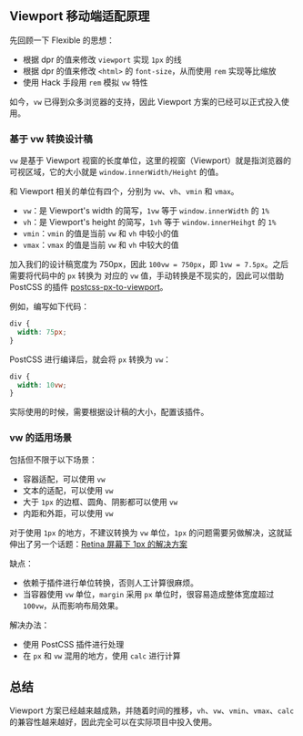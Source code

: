 ## Viewport 移动端适配原理

先回顾一下 Flexible 的思想：

- 根据 dpr 的值来修改 `viewport` 实现 `1px` 的线
- 根据 dpr 的值来修改 `<html>` 的 `font-size`，从而使用 `rem` 实现等比缩放
- 使用 Hack 手段用 `rem` 模拟 `vw` 特性

如今，`vw` 已得到众多浏览器的支持，因此 Viewport 方案的已经可以正式投入使用。

### 基于 vw 转换设计稿

`vw` 是基于 Viewport 视窗的长度单位，这里的视窗（Viewport）就是指浏览器的可视区域，它的大小就是 `window.innerWidth/Height` 的值。

和 Viewport 相关的单位有四个，分别为 `vw`、`vh`、`vmin` 和 `vmax`。

- `vw`：是 Viewport's width 的简写，`1vw` 等于 `window.innerWidth` 的 `1%`
- `vh`：是 Viewport's height 的简写，`1vh` 等于 `window.innerHeihgt` 的 `1%`
- `vmin`：`vmin` 的值是当前 `vw` 和 `vh` 中较小的值
- `vmax`：`vmax` 的值是当前 `vw` 和 `vh` 中较大的值

加入我们的设计稿宽度为 750px，因此 `100vw = 750px`，即 `1vw = 7.5px`。之后需要将代码中的 `px` 转换为 对应的 `vw` 值，手动转换是不现实的，因此可以借助 PostCSS 的插件 [postcss-px-to-viewport](https://github.com/evrone/postcss-px-to-viewport)。

例如，编写如下代码：

```css
div {
  width: 75px;
}
```

PostCSS 进行编译后，就会将 `px` 转换为 `vw`：

```css
div {
  width: 10vw;
}
```

实际使用的时候，需要根据设计稿的大小，配置该插件。

### vw 的适用场景

包括但不限于以下场景：

- 容器适配，可以使用 `vw`
- 文本的适配，可以使用 `vw`
- 大于 `1px` 的边框、圆角、阴影都可以使用 `vw`
- 内距和外距，可以使用 `vw`

对于使用 `1px` 的地方，不建议转换为 `vw` 单位，`1px` 的问题需要另做解决，这就延伸出了另一个话题：[Retina 屏幕下 1px 的解决方案](./1px%20的解决方案.md)

缺点：

- 依赖于插件进行单位转换，否则人工计算很麻烦。
- 当容器使用 `vw` 单位，`margin` 采用 `px` 单位时，很容易造成整体宽度超过 `100vw`，从而影响布局效果。

解决办法：

- 使用 PostCSS 插件进行处理
- 在 `px` 和 `vw` 混用的地方，使用 `calc` 进行计算

## 总结

Viewport 方案已经越来越成熟，并随着时间的推移，`vh`、`vw`、`vmin`、`vmax`、`calc` 的兼容性越来越好，因此完全可以在实际项目中投入使用。
